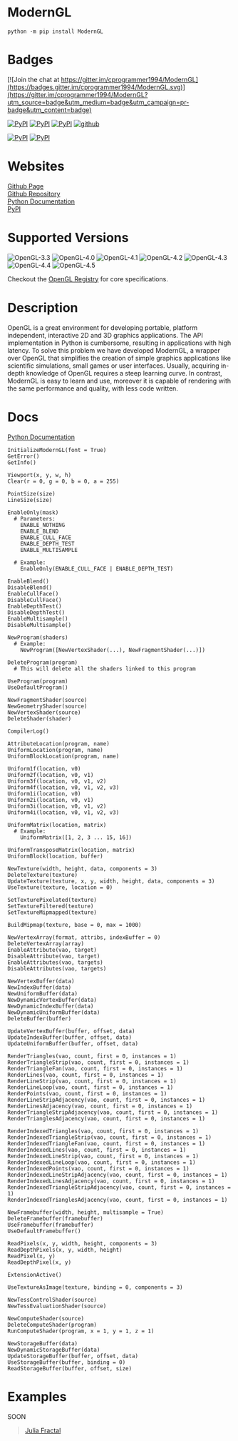 # ModernGL

```
python -m pip install ModernGL
```

# Badges

[![Join the chat at https://gitter.im/cprogrammer1994/ModernGL](https://badges.gitter.im/cprogrammer1994/ModernGL.svg)](https://gitter.im/cprogrammer1994/ModernGL?utm_source=badge&utm_medium=badge&utm_campaign=pr-badge&utm_content=badge)

[![PyPI](https://img.shields.io/pypi/l/ModernGL.svg)](https://pypi.python.org/pypi/ModernGL)
[![PyPI](https://img.shields.io/pypi/pyversions/ModernGL.svg)](https://pypi.python.org/pypi/ModernGL)
[![PyPI](https://img.shields.io/pypi/v/ModernGL.svg)](https://pypi.python.org/pypi/ModernGL)
[![github](https://img.shields.io/github/tag/cprogrammer1994/ModernGL.svg)](https://github.com/cprogrammer1994/ModernGL)

[![PyPI](https://img.shields.io/pypi/status/ModernGL.svg)](https://pypi.python.org/pypi/ModernGL)
[![PyPI](https://img.shields.io/pypi/dm/ModernGL.svg)](https://pypi.python.org/pypi/ModernGL)

# Websites

[Github Page](http://cprogrammer1994.github.io/ModernGL/)<br>
[Github Repository](https://github.com/cprogrammer1994/ModernGL/)<br>
[Python Documentation](https://pythonhosted.org/ModernGL/)<br>
[PyPI](https://pypi.python.org/pypi/ModernGL/)

# Supported Versions

![OpenGL-3.3](https://raw.githubusercontent.com/cprogrammer1994/libOpenGL.a/master/Badges/OpenGL-33.png)
![OpenGL-4.0](https://raw.githubusercontent.com/cprogrammer1994/libOpenGL.a/master/Badges/OpenGL-40.png)
![OpenGL-4.1](https://raw.githubusercontent.com/cprogrammer1994/libOpenGL.a/master/Badges/OpenGL-41.png)
![OpenGL-4.2](https://raw.githubusercontent.com/cprogrammer1994/libOpenGL.a/master/Badges/OpenGL-42.png)
![OpenGL-4.3](https://raw.githubusercontent.com/cprogrammer1994/libOpenGL.a/master/Badges/OpenGL-43.png)
![OpenGL-4.4](https://raw.githubusercontent.com/cprogrammer1994/libOpenGL.a/master/Badges/OpenGL-44.png)
![OpenGL-4.5](https://raw.githubusercontent.com/cprogrammer1994/libOpenGL.a/master/Badges/OpenGL-45.png)

Checkout the [OpenGL Registry](https://www.opengl.org/registry/) for core specifications.

# Description

OpenGL is a great environment for developing portable, platform independent,
interactive 2D and 3D graphics applications. The API implementation in Python
is cumbersome, resulting in applications with high latency. To solve this
problem we have developed ModernGL, a wrapper over OpenGL that simplifies the
creation of simple graphics applications like scientific simulations, small
games or user interfaces. Usually, acquiring in-depth knowledge of OpenGL
requires a steep learning curve. In contrast, ModernGL is easy to learn and
use, moreover it is capable of rendering with the same performance and
quality, with less code written.

# Docs

[Python Documentation](https://pythonhosted.org/ModernGL/)

```
InitializeModernGL(font = True)
GetError()
GetInfo()

Viewport(x, y, w, h)
Clear(r = 0, g = 0, b = 0, a = 255)

PointSize(size)
LineSize(size)

EnableOnly(mask)
  # Parameters:
    ENABLE_NOTHING
    ENABLE_BLEND
    ENABLE_CULL_FACE
    ENABLE_DEPTH_TEST
    ENABLE_MULTISAMPLE
  
  # Example:
    EnableOnly(ENABLE_CULL_FACE | ENABLE_DEPTH_TEST)

EnableBlend()
DisableBlend()
EnableCullFace()
DisableCullFace()
EnableDepthTest()
DisableDepthTest()
EnableMultisample()
DisableMultisample()

NewProgram(shaders)
  # Example:
    NewProgram([NewVertexShader(...), NewFragmentShader(...)])

DeleteProgram(program)
  # This will delete all the shaders linked to this program

UseProgram(program)
UseDefaultProgram()

NewFragmentShader(source)
NewGeometryShader(source)
NewVertexShader(source)
DeleteShader(shader)

CompilerLog()

AttributeLocation(program, name)
UniformLocation(program, name)
UniformBlockLocation(program, name)

Uniform1f(location, v0)
Uniform2f(location, v0, v1)
Uniform3f(location, v0, v1, v2)
Uniform4f(location, v0, v1, v2, v3)
Uniform1i(location, v0)
Uniform2i(location, v0, v1)
Uniform3i(location, v0, v1, v2)
Uniform4i(location, v0, v1, v2, v3)

UniformMatrix(location, matrix)
  # Example:
    UniformMatrix([1, 2, 3 ... 15, 16])

UniformTransposeMatrix(location, matrix)
UniformBlock(location, buffer)

NewTexture(width, height, data, components = 3)
DeleteTexture(texture)
UpdateTexture(texture, x, y, width, height, data, components = 3)
UseTexture(texture, location = 0)

SetTexturePixelated(texture)
SetTextureFiltered(texture)
SetTextureMipmapped(texture)

BuildMipmap(texture, base = 0, max = 1000)

NewVertexArray(format, attribs, indexBuffer = 0)
DeleteVertexArray(array)
EnableAttribute(vao, target)
DisableAttribute(vao, target)
EnableAttributes(vao, targets)
DisableAttributes(vao, targets)

NewVertexBuffer(data)
NewIndexBuffer(data)
NewUniformBuffer(data)
NewDynamicVertexBuffer(data)
NewDynamicIndexBuffer(data)
NewDynamicUniformBuffer(data)
DeleteBuffer(buffer)

UpdateVertexBuffer(buffer, offset, data)
UpdateIndexBuffer(buffer, offset, data)
UpdateUniformBuffer(buffer, offset, data)

RenderTriangles(vao, count, first = 0, instances = 1)
RenderTriangleStrip(vao, count, first = 0, instances = 1)
RenderTriangleFan(vao, count, first = 0, instances = 1)
RenderLines(vao, count, first = 0, instances = 1)
RenderLineStrip(vao, count, first = 0, instances = 1)
RenderLineLoop(vao, count, first = 0, instances = 1)
RenderPoints(vao, count, first = 0, instances = 1)
RenderLineStripAdjacency(vao, count, first = 0, instances = 1)
RenderLinesAdjacency(vao, count, first = 0, instances = 1)
RenderTriangleStripAdjacency(vao, count, first = 0, instances = 1)
RenderTrianglesAdjacency(vao, count, first = 0, instances = 1)

RenderIndexedTriangles(vao, count, first = 0, instances = 1)
RenderIndexedTriangleStrip(vao, count, first = 0, instances = 1)
RenderIndexedTriangleFan(vao, count, first = 0, instances = 1)
RenderIndexedLines(vao, count, first = 0, instances = 1)
RenderIndexedLineStrip(vao, count, first = 0, instances = 1)
RenderIndexedLineLoop(vao, count, first = 0, instances = 1)
RenderIndexedPoints(vao, count, first = 0, instances = 1)
RenderIndexedLineStripAdjacency(vao, count, first = 0, instances = 1)
RenderIndexedLinesAdjacency(vao, count, first = 0, instances = 1)
RenderIndexedTriangleStripAdjacency(vao, count, first = 0, instances = 1)
RenderIndexedTrianglesAdjacency(vao, count, first = 0, instances = 1)

NewFramebuffer(width, height, multisample = True)
DeleteFramebuffer(framebuffer)
UseFramebuffer(framebuffer)
UseDefaultFramebuffer()

ReadPixels(x, y, width, height, components = 3)
ReadDepthPixels(x, y, width, height)
ReadPixel(x, y)
ReadDepthPixel(x, y)
```

```
ExtensionActive()

UseTextureAsImage(texture, binding = 0, components = 3)

NewTessControlShader(source)
NewTessEvaluationShader(source)

NewComputeShader(source)
DeleteComputeShader(program)
RunComputeShader(program, x = 1, y = 1, z = 1)

NewStorageBuffer(data)
NewDynamicStorageBuffer(data)
UpdateStorageBuffer(buffer, offset, data)
UseStorageBuffer(buffer, binding = 0)
ReadStorageBuffer(buffer, offset, size)
```

# Examples

SOON
> [Julia Fractal](https://gist.github.com/cprogrammer1994/ecd69bc181e159305ad6)
